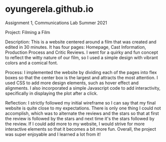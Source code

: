 # oyungerela.github.io
Assignment 1, Communications Lab Summer 2021 


Project: Filming a Film 

Description: This is a website centered around a film that was created and edited in 30 minutes. It has four pages: Homepage, Cast Information, Production Process and Critic Reviews. I went for a quirky and fun concept to reflect the witty nature of our film, so I used a simple design with vibrant colors and a comical font. 

Process: I implemented the website by dividing each of the pages into flex boxes so that the center box is the largest and attracts the most attention. I used CSS to add more design elements, such as hover effect and alignments. I also incorporated a simple Javascript code to add interactivity, specifically in displaying the plot after a click. 

Reflection: I strictly followed my initial wireframe so I can say that my final website is quite close to my expectations. There is only one thing I could not accomplish, which was to alternate the reviews and the stars so that at first the review is followed by the stars and next time it's the stars followed by the review. If I could add more to my website, I would strive for more interactive elements so that it becomes a bit more fun. Overall, the project was super enjoyable and I learned a lot from it!
